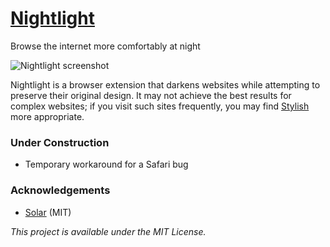 # [Nightlight](https://gofake1.net/projects/nightlight.html)
Browse the internet more comfortably at night

![Nightlight screenshot](https://gofake1.net/images/nightlight.jpg)

Nightlight is a browser extension that darkens websites while attempting to preserve their original design. It may not achieve the best results for complex websites; if you visit such sites frequently, you may find [Stylish](https://userstyles.org) more appropriate.

### Under Construction

* Temporary workaround for a Safari bug

### Acknowledgements

* [Solar](https://github.com/ceeK/Solar) (MIT)

*This project is available under the MIT License.*
